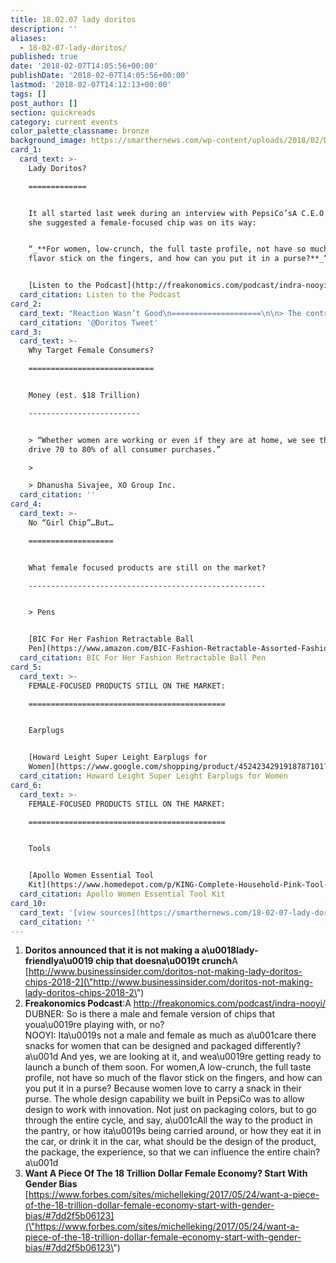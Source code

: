 ```yaml
---
title: 18.02.07 lady doritos
description: ''
aliases:
  - 18-02-07-lady-doritos/
published: true
date: '2018-02-07T14:05:56+00:00'
publishDate: '2018-02-07T14:05:56+00:00'
lastmod: '2018-02-07T14:12:13+00:00'
tags: []
post_author: []
section: quickreads
category: current events
color_palette_classname: bronze
background_image: https://smarthernews.com/wp-content/uploads/2018/02/Doritos-360x360.jpg
card_1:
  card_text: >-
    Lady Doritos?

    =============


    It all started last week during an interview with PepsiCo’sA C.E.O., when
    she suggested a female-focused chip was on its way:


    “_**For women, low-crunch, the full taste profile, not have so much of the
    flavor stick on the fingers, and how can you put it in a purse?**_“


    [Listen to the Podcast](http://freakonomics.com/podcast/indra-nooyi/%20)
  card_citation: Listen to the Podcast
card_2:
  card_text: "Reaction Wasn’t Good\n====================\n\n> The controversy ended when Doritos recanted on Monday:\n> \n> “_**We already have Doritos for women a\x14 theya\x19re called Doritos, and theya\x19re loved by mi****llions**_.”\n\n[@Doritos Tweet](https://twitter.com/Doritos/status/960668947812093952)"
  card_citation: '@Doritos Tweet'
card_3:
  card_text: >-
    Why Target Female Consumers?

    ============================


    Money (est. $18 Trillion)

    -------------------------


    > “Whether women are working or even if they are at home, we see that women
    drive 70 to 80% of all consumer purchases.”

    > 

    > Dhanusha Sivajee, XO Group Inc.
  card_citation: ''
card_4:
  card_text: >-
    No “Girl Chip”…But…

    ===================


    What female focused products are still on the market?

    -----------------------------------------------------


    > Pens


    [BIC For Her Fashion Retractable Ball
    Pen](https://www.amazon.com/BIC-Fashion-Retractable-Assorted-Fashion-FHAP21-ASST/dp/B005YGLA5Y)
  card_citation: BIC For Her Fashion Retractable Ball Pen
card_5:
  card_text: >-
    FEMALE-FOCUSED PRODUCTS STILL ON THE MARKET:

    ============================================


    Earplugs


    [Howard Leight Super Leight Earplugs for
    Women](https://www.google.com/shopping/product/4524234291918787101?%20)
  card_citation: Howard Leight Super Leight Earplugs for Women
card_6:
  card_text: >-
    FEMALE-FOCUSED PRODUCTS STILL ON THE MARKET:

    ============================================


    Tools


    [Apollo Women Essential Tool
    Kit](https://www.homedepot.com/p/KING-Complete-Household-Pink-Tool-Kit-with-Bag-24-Piece-3111-0/303967535)
  card_citation: Apollo Women Essential Tool Kit
card_10:
  card_text: '[view sources](https://smarthernews.com/18-02-07-lady-doritos/)'
  card_citation: ''
---
```

1.  **Doritos announced that it is not making a a\\u0018lady-friendlya\\u0019 chip that doesna\\u0019t crunch**A [http://www.businessinsider.com/doritos-not-making-lady-doritos-chips-2018-2](\"http://www.businessinsider.com/doritos-not-making-lady-doritos-chips-2018-2\")
2.  **Freakonomics Podcast**:A http://freakonomics.com/podcast/indra-nooyi/  
    DUBNER: So is there a male and female version of chips that youa\\u0019re playing with, or no?  
    NOOYI: Ita\\u0019s not a male and female as much as a\\u001care there snacks for women that can be designed and packaged differently?a\\u001d And yes, we are looking at it, and wea\\u0019re getting ready to launch a bunch of them soon. For women,A low-crunch, the full taste profile, not have so much of the flavor stick on the fingers, and how can you put it in a purse? Because women love to carry a snack in their purse. The whole design capability we built in PepsiCo was to allow design to work with innovation. Not just on packaging colors, but to go through the entire cycle, and say, a\\u001cAll the way to the product in the pantry, or how ita\\u0019s being carried around, or how they eat it in the car, or drink it in the car, what should be the design of the product, the package, the experience, so that we can influence the entire chain?a\\u001d
3.  **Want A Piece Of The 18 Trillion Dollar Female Economy? Start With Gender Bias** [https://www.forbes.com/sites/michelleking/2017/05/24/want-a-piece-of-the-18-trillion-dollar-female-economy-start-with-gender-bias/#7dd2f5b06123](\"https://www.forbes.com/sites/michelleking/2017/05/24/want-a-piece-of-the-18-trillion-dollar-female-economy-start-with-gender-bias/#7dd2f5b06123\")